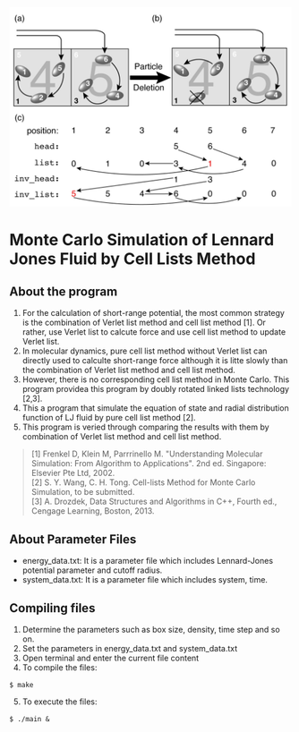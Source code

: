 ![Schmetical Diagram](https://github.com/wangshaoyun/LJ_Fluid_Cell_list/blob/master/delete.jpg)

# Monte Carlo Simulation of Lennard Jones Fluid by Cell Lists Method
## About the program
1. For the calculation of short-range potential, the most common strategy is the combination of Verlet list method and cell list method [1]. Or rather, use Verlet list to calcute force and use cell list method to update Verlet list.
2. In molecular dynamics, pure cell list method without Verlet list can directly used to calculte short-range force although it is litte slowly than the combination of Verlet list method and cell list method.
3. However, there is no corresponding cell list method in Monte Carlo. This program providea this program by doubly rotated linked lists technology [2,3].
4. This a program that simulate the equation of state and radial distribution function of LJ fluid by pure cell list method [2]. 
5. This program is veried through comparing the results with them by combination of Verlet list method and cell list method.
>[1] Frenkel D, Klein M, Parrrinello M. "Understanding Molecular Simulation: From Algorithm to Applications". 2nd ed. Singapore: Elsevier Pte Ltd, 2002.   
>[2] S. Y. Wang, C. H. Tong. Cell-lists Method for Monte Carlo Simulation, to be submitted.  
>[3] A. Drozdek, Data Structures and Algorithms in C++, Fourth ed., Cengage Learning, Boston, 2013.  
 
## About Parameter Files 
+ energy_data.txt: It is a parameter file which includes Lennard-Jones potential parameter and cutoff radius.
+ system_data.txt: It is a parameter file which includes system, time.  

## Compiling files
1. Determine the parameters such as box size, density, time step and so on.
2. Set the parameters in energy_data.txt and system_data.txt
3. Open terminal and enter the current file content
4. To compile the files:
```
$ make
```
  
5. To execute the files:
```
$ ./main &
```





